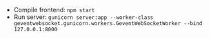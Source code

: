 - Compile frontend: `npm start`
- Run server: `gunicorn server:app --worker-class geventwebsocket.gunicorn.workers.GeventWebSocketWorker --bind 127.0.0.1:8000`

